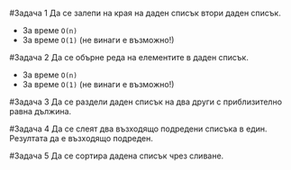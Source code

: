 #Задача 1
Да се залепи на края на даден списък втори даден списък.
* За време `O(n)`
* За време `О(1)` (не винаги е възможно!)

#Задача 2
Да се обърне реда на елементите в даден списък.
* За време `O(n)`
* За време `О(1)` (не винаги е възможно!)

#Задача 3
Да се раздели даден списък на два други с приблизително равна дължина.

#Задача 4
Да се слеят два възходящо подредени списъка в един. Резултата да е възходящо подреден.

#Задача 5
Да се сортира дадена списък чрез сливане. 

